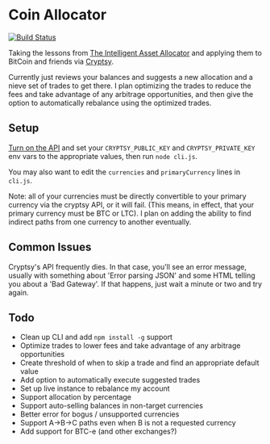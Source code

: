 Coin Allocator
==============

[![Build Status](https://travis-ci.org/nfriedly/Coin-Allocator.png?branch=master)](https://travis-ci.org/nfriedly/Coin-Allocator)

Taking the lessons from [The Intelligent Asset Allocator](http://www.amazon.com/gp/product/0071362363/ref=as_li_ss_il?ie=UTF8&camp=1789&creative=390957&creativeASIN=0071362363&linkCode=as2&tag=nfriedly-20) and applying them to BitCoin and friends via [Cryptsy](https://www.cryptsy.com/users/register?refid=154285).

Currently just reviews your balances and suggests a new allocation and a nieve set of trades to get there. I plan optimizing the trades to reduce the fees and take advantage of any arbitrage opportunities, and then give the option to automatically rebalance using the optimized trades.

Setup
-----

[Turn on the API](https://www.cryptsy.com/users/settings) and set your `CRYPTSY_PUBLIC_KEY` and `CRYPTSY_PRIVATE_KEY` env vars to the appropriate values, then run `node cli.js`. 

You may also want to edit the `currencies` and `primaryCurrency` lines in `cli.js`. 

Note: all of your currencies must be directly convertible to your primary currency via the cryptsy API, or it will fail. (This means, in effect, that your primary currency must be BTC or LTC). I plan on adding the ability to find indirect paths from one currency to another eventually.

Common Issues
-------------

Cryptsy's API frequently dies. In that case, you'll see an error message, usually with something about 'Error parsing JSON' and some HTML telling you about a 'Bad Gateway'. If that happens, just wait a minute or two and try again.

Todo
----

* Clean up CLI and add `npm install -g` support
* Optimize trades to lower fees and take advantage of any arbitrage opportunities
* Create threshold of when to skip a trade and find an appropriate default value
* Add option to automatically execute suggested trades
* Set up live instance to rebalance my account
* Support allocation by percentage
* Support auto-selling balances in non-target currencies
* Better error for bogus / unsupported currencies
* Support A->B->C paths even when B is not a requested currency
* Add support for BTC-e (and other exchanges?)
